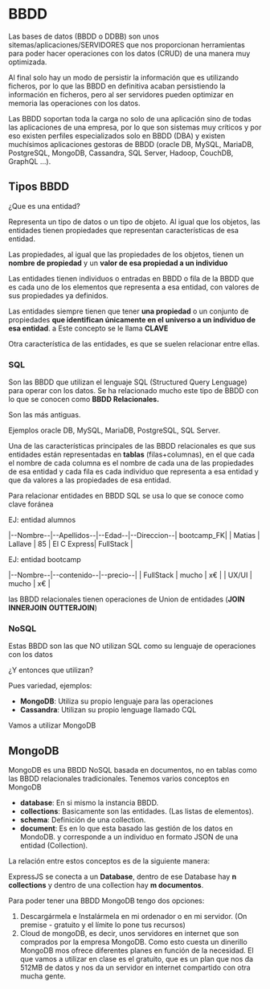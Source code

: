 # BBDD

Las bases de datos (BBDD o DDBB) son unos sitemas/aplicaciones/SERVIDORES que nos proporcionan herramientas para poder hacer operaciones con los datos (CRUD) de una manera muy optimizada.

Al final solo hay un modo de persistir la información que es utilizando ficheros, por lo que las BBDD en definitiva acaban persistiendo la información en ficheros, pero al ser servidores pueden optimizar en memoria las operaciones con los datos.

Las BBDD soportan toda la carga no solo de una aplicación sino de todas las aplicaciones de una empresa, por lo que son sistemas muy críticos y por eso existen perfiles especializados solo en BBDD (DBA) y existen muchísimos aplicaciones gestoras de BBDD (oracle DB, MySQL, MariaDB, PostgreSQL, MongoDB, Cassandra, SQL Server, Hadoop, CouchDB, GraphQL ...).

## Tipos BBDD

¿Que es una entidad?

Representa un tipo de datos o un tipo de objeto. Al igual que los objetos, las entidades tienen propiedades que representan características de esa entidad.

Las propiedades, al igual que las propiedades de los objetos, tienen un **nombre de propiedad** y un **valor de esa propiedad a un individuo**

Las entidades tienen individuos o entradas en BBDD o fila de la BBDD que es cada uno de los elementos que representa a esa entidad, con valores de sus propiedades ya definidos.

Las entidades siempre tienen que tener **una propiedad** o un conjunto de propiedades **que identifican únicamente en el universo a un individuo de esa entidad**. a Este concepto se le llama **CLAVE**

Otra característica de las entidades, es que se suelen relacionar entre ellas.

### SQL

Son las BBDD que utilizan el lenguaje SQL (Structured Query Lenguage) para operar con los datos. Se ha relacionado mucho este tipo de BBDD con lo que se conocen como **BBDD Relacionales.**

Son las más antiguas.

Ejemplos oracle DB, MySQL, MariaDB, PostgreSQL, SQL Server.

Una de las características principales de las BBDD relacionales es que sus entidades están representadas en **tablas** (filas+columnas), en el que cada el nombre de cada columna es el nombre de cada una de las propiedades de esa entidad y cada fila es cada individuo que representa a esa entidad y que da valores a las propiedades de esa entidad.

Para relacionar entidades en BBDD SQL se usa lo que se conoce como clave foránea

EJ: entidad alumnos

|--Nombre--|--Apellidos--|--Edad--|--Direccion--|   bootcamp_FK|
| Matias   | Lallave     | 85     | El C Express|  FullStack   |

EJ: entidad bootcamp

|--Nombre--|--contenido--|--precio--|
| FullStack   | mucho     | x€     |
| UX/UI      | mucho      | x€      |

las BBDD relacionales tienen operaciones de Union de entidades (**JOIN** **INNERJOIN** **OUTTERJOIN**)

### NoSQL

Estas BBDD son las que NO utilizan SQL como su lenguaje de operaciones con los datos

¿Y entonces que utilizan?

Pues variedad, ejemplos:

- **MongoDB**: Utiliza su propio lenguaje para las operaciones
- **Cassandra**: Utilizan su propio lenguage llamado CQL

Vamos a utilizar MongoDB

## MongoDB

MongoDB es una BBDD NoSQL basada en documentos, no en tablas como las BBDD relacionales tradicionales.
Tenemos varios conceptos en MongoDB

- **database**: En si mismo la instancia BBDD.
- **collections**: Basicamente son las entidades. (Las listas de elementos).
- **schema**: Definición de una collection.
- **document**: Es en lo que esta basado las gestión de los datos en MondoDB. y corresponde a un individuo en formato JSON de una entidad (Collection).

La relación entre estos conceptos es de la siguiente manera:

ExpressJS se conecta a un **Database**, dentro de ese Database hay **n collections** y dentro de una collection hay **m documentos**.

Para poder tener una BBDD MongoDB tengo dos opciones:

1. Descargármela e Instalármela en mi ordenador o en mi servidor. (On premise - gratuito y el límite lo pone tus recursos)
2. Cloud de mongoDB, es decir, unos servidores en internet que son comprados por la empresa MongoDB. Como esto cuesta un dinerillo MongoDB mos ofrece diferentes planes en función de la necesidad. El que vamos a utilizar en clase es el gratuito, que es un plan que nos da 512MB de datos y nos da un servidor en internet compartido con otra mucha gente.
